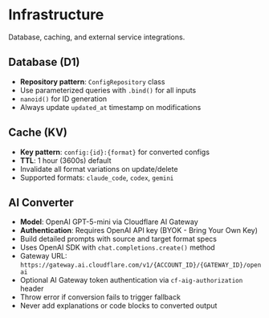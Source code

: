 # Infrastructure

Database, caching, and external service integrations.

## Database (D1)

- **Repository pattern**: `ConfigRepository` class
- Use parameterized queries with `.bind()` for all inputs
- `nanoid()` for ID generation
- Always update `updated_at` timestamp on modifications

## Cache (KV)

- **Key pattern**: `config:{id}:{format}` for converted configs
- **TTL**: 1 hour (3600s) default
- Invalidate all format variations on update/delete
- Supported formats: `claude_code`, `codex`, `gemini`

## AI Converter

- **Model**: OpenAI GPT-5-mini via Cloudflare AI Gateway
- **Authentication**: Requires OpenAI API key (BYOK - Bring Your Own Key)
- Build detailed prompts with source and target format specs
- Uses OpenAI SDK with `chat.completions.create()` method
- Gateway URL: `https://gateway.ai.cloudflare.com/v1/{ACCOUNT_ID}/{GATEWAY_ID}/openai`
- Optional AI Gateway token authentication via `cf-aig-authorization` header
- Throw error if conversion fails to trigger fallback
- Never add explanations or code blocks to converted output
